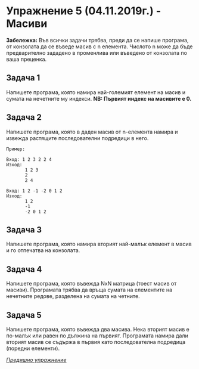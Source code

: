 # Упражнение 5 (04.11.2019г.) - Масиви

**Забележка:** Във всички задачи трябва, преди да се напише програма, от конзолата да се въведе масив с n елемента. Числото n може да бъде предварително зададено в променлива или въведено от конзолата по ваша преценка.

## Задача 1
 
Напишете програма, която намира най-големият елемент на масив и сумата на нечетните му индекси. **NB: Първият индекс на масивите е 0.**

## Задача 2
 
Напишете програма, която в даден масив от n-елемента намира и извежда растящите последователни подредици в него.

`Пример:`
 
```
Вход: 1 2 3 2 2 4 
Изход:
       1 2 3		
       2		
       2 4
```

```
Вход: 1 2 -1 -2 0 1 2
Изход:
       1 2
       -1
       -2 0 1 2

```

## Задача 3

Напишете програма, която намира вторият най-малък елемент в масив и го отпечатва на конзолата.

## Задача 4

Напишете програма, която въвежда NxN матрица (тоест масив от масиви). Програмата трябва да връща сумата на елементите на нечетните редове, разделена на сумата на четните. 

## Задача 5

Напишете програма, която въвежда два масива. Нека вторият масив е по-малък или равен по дължина на първият. Програмата намира дали вторият масив се съдържа в първия като последователна подредица (поредни елементи).

[*Предишно упражнение*](../lab4)